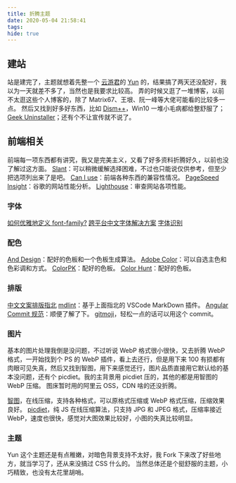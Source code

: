```yaml
---
title: 折腾主题
date: 2020-05-04 21:58:41
tags:
hide: true
---
```


## 建站

站是建完了，主题就想着先整一个 [云游君](https://www.yunyoujun.cn/)的 [Yun](https://github.com/YunYouJun/hexo-theme-yun) 的，结果搞了两天还没配好，我以为一天就差不多了，当然也是我要求比较高。
弄的时候又逛了一堆博客，以前不太逛这些个人博客的，除了 Matrix67、王垠、阮一峰等大佬可能看的比较多一点。
然后又找到好多好东西，比如 [Dism++](https://www.chuyu.me/zh-Hans/)，Win10 一堆小毛病都给整舒服了；[Geek Uninstaller](https://geekuninstaller.com/)；还有个不让宣传就不说了。

## 前端相关

前端每一项东西都有讲究，我又是完美主义，又看了好多资料折腾好久，以前也没了解过这方面。
[Slant](https://www.slant.co/)：可以稍微缓解选择困难，不过也只能说仅供参考，但至少把选项列出来了是吧。
[Can I use](https://caniuse.com/)：前端各种东西的兼容性情况。
[PageSpeed Insight](https://developers.google.com/speed/pagespeed/insights/?hl=zh-cn)：谷歌的网站性能分析。
[Lighthouse](https://developers.google.com/web/tools/lighthouse/)：审查网站各项性能。

### 字体

[如何优雅地定义 font-family?](https://www.zhihu.com/question/37593717)
[跨平台中文字体解决方案](http://zenozeng.github.io/fonts.css/)
[字体识别](http://www.qiuziti.com/)

### 配色

[And Design](https://ant.design/docs/spec/colors-cn)：配好的色板和一个色板生成算法。
[Adobe Color](https://color.adobe.com/zh/create)：可以自选主色和色彩调和方式。
[ColorPK](https://react.colorpk.com/)：配好的色板。
[Color Hunt](https://colorhunt.co/palettes/trendy)：配好的色板。

### 排版

[中文文案排版指北](https://github.com/sparanoid/chinese-copywriting-guidelines/blob/master/README.zh-CN.md)
[mdlint](https://marketplace.visualstudio.com/items?itemName=ZhixiangZhang.mdlint)：基于上面指北的 VSCode MarkDown 插件。
[Angular Commit 规范](http://www.ruanyifeng.com/blog/2016/01/commit_message_change_log.html)：顺便了解了下。
[gitmoji](https://gitmoji.carloscuesta.me/)，轻松一点的话可以用这个 commit。

### 图片

基本的图片处理我倒是没问题，不过听说 WebP 格式很小很快，又去折腾 WebP 格式，一开始找到个 PS 的 WebP 插件，看上去还行，但是用下来 100 有损都有肉眼可见失真，然后又找到智图，用下来感觉还行，图片品质直接用它默认给的基本没问题，还有个 picdiet。我的主背景用 picdiet 压的，其他的都是用智图的 WebP 压缩。
图床暂时用的阿里云 OSS，CDN 啥的还没折腾。

[智图](https://zhitu.isux.us/)，在线压缩，支持各种格式，可以原格式压缩或 WebP 格式压缩，压缩效果良好。
[picdiet](https://www.picdiet.com/zh-cn)，纯 JS 在线压缩算法，只支持 JPG 和 JPEG 格式，压缩率接近 WebP，速度也很快，感觉对大图效果比较好，小图的失真比较明显。

### 主题

Yun 这个主题还是有点稚嫩，对暗色背景支持不太好，我 Fork 下来改了好些地方，就当学习了，还从来没搞过 CSS 什么的。
当然总体还是个挺舒服的主题，小巧精致，也没有太花里胡哨。
